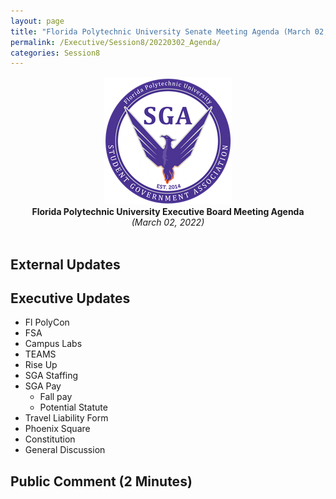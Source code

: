 ```yaml
---
layout: page
title: "Florida Polytechnic University Senate Meeting Agenda (March 02, 2022)"
permalink: /Executive/Session8/20220302_Agenda/
categories: Session8
---
```


<div style="text-align: center"><img src="/assets/SGASeal.png" /></div>

<center><b>Florida Polytechnic University Executive Board Meeting Agenda</b></center>
<center><em>(March 02, 2022)</em></center>
<br>

## External Updates

## Executive Updates

- Fl PolyCon 
- FSA 
- Campus Labs 
- TEAMS 
- Rise Up
- SGA Staffing 
- SGA Pay 
  - Fall pay 
  - Potential Statute 
- Travel Liability Form 
- Phoenix Square 
- Constitution 
- General Discussion 

## Public Comment (2 Minutes)
